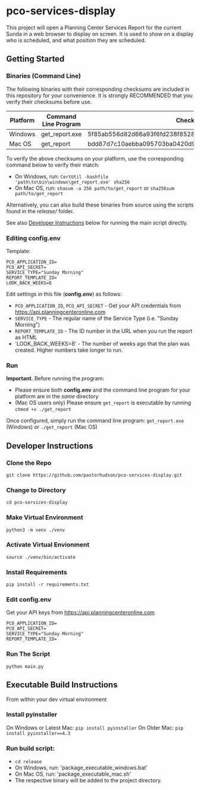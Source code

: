# pco-services-display

This project will open a Planning Center Services Report for the current Sunda in a web browser to display on screen.
It is used to show on a display who is scheduled, and what position they are scheduled.


## Getting Started

### Binaries (Command Line)

The following binaries with their corresponding checksums are included in this repository for your convenience. It is strongly RECOMMENDED that you verify their checksums before use.

| Platform | Command Line Program       | Checksum (SHA256) |
|----------|----------------------------|-----------|
| Windows  | get_report.exe             | 5f85ab556d82d66a93f6fd238f85285b8e5eeab6bc51271b2ebb4a4b27aa9f1e         |
| Mac OS   | get_report                 | bdd87d7c10aebba095703ba0420d98efb18495adbd745c868a730039eb047639 |


To verify the above checksums on your platform, use the corresponding command below to verify their match:
- On Windows, run: `CertUtil -hashfile 'path\to\bin\windows\get_report.exe' sha256`
- On Mac OS, run: `shasum -a 256 path/to/get_report` or `sha256sum path/to/get_report`

Alternatively, you can also build these binaries from source using the scripts found in the *release/* folder.

See also [Developer Instructions](#developer-instructions) below for running the main script directly.

### Editing config.env
Template:
```
PCO_APPLICATION_ID=
PCO_API_SECRET=
SERVICE_TYPE="Sunday Morning"
REPORT_TEMPLATE_ID=
LOOK_BACK_WEEKS=8
```

Edit settings in this file (**config.env**) as follows:
- `PCO_APPLICATION_ID`, `PCO_API_SECRET` - Get your API credentials from https://api.planningcenteronline.com
- `SERVICE_TYPE` - The regular name of the Service Type (i.e. "Sunday Morning")
- `REPORT_TEMPLATE_ID` - The ID number in the URL when you run the report as HTML
- 'LOOK_BACK_WEEKS=8' - The number of weeks ago that the plan was created. Higher numbers take longer to run.

### Run
**Important.** Before running the program:
- Please ensure both **config.env** and the command line program for your platform are in the *same* directory
- (Mac OS users only) Please ensure `get_report` is executable by running `chmod +x ./get_report`

Once configured, simply run the command line program: `get_report.exe` (Windows) or `./get_report` (Mac OS)

## Developer Instructions
### Clone the Repo
`git clone https://github.com/pastorhudson/pco-services-display.git`

### Change to Directory
`cd pco-services-display`

### Make Virtual Environment
`python3 -m venv ./venv`

### Activate Virtual Envionment
`source ./venv/bin/activate`

### Install Requirements
`pip install -r requirements.txt`

### Edit config.env
Get your API keys from https://api.planningcenteronline.com
```
PCO_APPLICATION_ID=
PCO_API_SECRET=
SERVICE_TYPE="Sunday Morning"
REPORT_TEMPLATE_ID=
```

### Run The Script
`python main.py`

## Executable Build Instructions
From within your dev virtual environment

### Install pyinstaller
On Windows or Latest Mac: `pip install pyinstaller`
On Older Mac: `pip install pyinstaller==4.3`

### Run build script:
- `cd release`
- On Windows, run: 'package_executable_windows.bat'
- On Mac OS, run: 'package_executable_mac.sh'
- The respective binary will be added to the project directory.